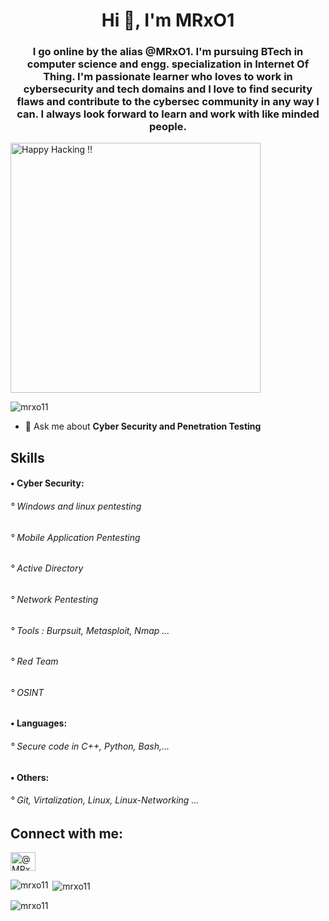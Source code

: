 
<h1 align="center">Hi 👋, I'm MRxO1</h1>
<h3 align="center">I go online by the alias @MRxO1. I'm pursuing BTech in computer science and engg. specialization in Internet Of Thing. I'm passionate learner who loves to work in cybersecurity and tech domains and I love to find security flaws and contribute to the cybersec community in any way I can. I always look forward to learn and work with like minded people.</h3>

<img align="center" alt="Happy Hacking !!" width="400" src="https://media.giphy.com/media/BjILuRhWMnBaU/giphy.gif">
<p align=""> <img src="https://komarev.com/ghpvc/?username=mrxo11&label=Profile%20views&color=0e75b6&style=flat" alt="mrxo11" /> </p>

- 💬 Ask me about **Cyber Security and Penetration Testing**

<h2 align="left"> Skills </h3>
<h4 align="left"> • Cyber Security: </h4>
               <h6> ° Windows and linux pentesting  </h6>
               <h6> ° Mobile Application Pentesting </h6>
               <h6> ° Active Directory </h6>
               <h6> ° Network Pentesting </h6>
               <h6> ° Tools : Burpsuit, Metasploit, Nmap ... </h6>
               <h6> ° Red Team </h6>
               <h6> ° OSINT </h6>
           <h4>   • Languages: </h4>
               <h6> ° Secure code in C++, Python, Bash,...  </h6>
             <h4> • Others: </h4>
              <h6>  ° Git, Virtalization, Linux, Linux-Networking ... </h6>
                   
                   

<h2 align="left"><bold>Connect with me: </h2>
<p align="left">
<a href="https://discord.gg/@MRxO1#2718" target="blank"><img align="center" src="https://raw.githubusercontent.com/rahuldkjain/github-profile-readme-generator/master/src/images/icons/Social/discord.svg" alt="@MRxO1#2718" height="30" width="40" /></a>
</p>



<p><img align="left" src="https://github-readme-stats.vercel.app/api/top-langs?username=mrxo11&show_icons=true&locale=en&layout=compact" alt="mrxo11" /></p>

<p>&nbsp;<img align="center" src="https://github-readme-stats.vercel.app/api?username=mrxo11&show_icons=true&locale=en" alt="mrxo11" /></p>

<p><img align="center" src="https://github-readme-streak-stats.herokuapp.com/?user=mrxo11&" alt="mrxo11" /></p>

